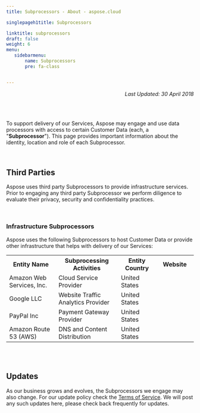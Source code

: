 ```yaml
---
title: Subprocessors - About - aspose.cloud

singlepageh1title: Subprocessors

linktitle: subprocessors
draft: false
weight: 6
menu:
   sidebarmenu: 
       name: Subprocessors
       pre: fa-class


---
```


<div class="siteContentPanel100w">
<p style="text-align: right;"><em>Last Updated: 30 April 2018</em></p>
<div class="clearfix"> </div><div class="clearfix"> </div>

To support delivery of our Services, Aspose may engage and use data processors with access to certain Customer Data (each, a "**Subprocessor**"). This page provides important information about the identity, location and role of each Subprocessor.

<div class="clearfix"> </div>

Third Parties
-------------

Aspose uses third party Subprocessors to provide infrastructure services. Prior to engaging any third party Subprocessor we perform diligence to evaluate their privacy, security and confidentiality practices.

<div class="clearfix"> </div>

### Infrastructure Subprocessors

Aspose uses the following Subprocessors to host Customer Data or provide other infrastructure that helps with delivery of our Services:

<div class="cloudtablesmall"> <table width="90%"><tbody><tr style="height: 15px;"><th style="width: 253px; height: 15px;">Entity Name</th> <th style="width: 253px; height: 15px;">Subprocessing Activities</th> <th style="width: 150px; height: 15px;">Entity Country</th> <th style="width: 150px; height: 15px;">Website</th> </tr><tr style="height: 15px;"><td style="width: 253px; height: 15px;">Amazon Web Services, Inc.</td> <td style="width: 253px; height: 15px;">Cloud Service Provider</td> <td style="width: 150px; height: 15px;">United States</td> <td style="width: 150px; height: 15px;"><https://aws.amazon.com/></td> </tr><tr style="height: 15px;"><td style="width: 253px; height: 15px;">Google LLC</td> <td style="width: 253px; height: 15px;">Website Traffic Analytics Provider </td> <td style="width: 150px; height: 15px;">United States</td> <td style="width: 150px; height: 15px;"><https://analytics.google.com></td> </tr><tr style="height: 15.6111px;"><td style="width: 253px; height: 15.6111px;">PayPal Inc</td> <td style="width: 253px; height: 15.6111px;">Payment Gateway Provider</td> <td style="width: 150px; height: 15.6111px;">United States</td> <td style="width: 150px; height: 15.6111px;"><https://www.paypal.com/></td> </tr><tr style="height: 15.6111px;"><td style="width: 253px; height: 15.6111px;">Amazon Route 53 (AWS)</td> <td style="width: 253px; height: 15.6111px;">DNS and Content Distribution</td> <td style="width: 150px; height: 15.6111px;">United States</td> <td style="width: 150px; height: 15.6111px;"><https://aws.amazon.com/route53/></td> </tr></tbody></table>

</div><div class="clearfix"> </div><div class="clearfix"> </div>

Updates
-------

As our business grows and evolves, the Subprocessors we engage may also change. For our update policy check the [Terms of Service](/legal/tos#updates). We will post any such updates here, please check back frequently for updates.

</div>